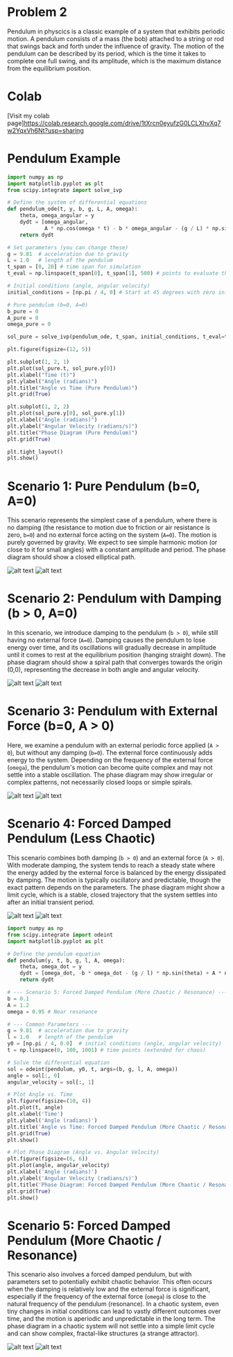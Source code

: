 # Problem 2




Pendulum in physcics is a classic example of a system that exhibits periodic motion. A pendulum consists of a mass (the bob) attached to a string or rod that swings back and forth under the influence of gravity. The motion of the pendulum can be described by its period, which is the time it takes to complete one full swing, and its amplitude, which is the maximum distance from the equilibrium position.

# Colab

[Visit my colab page]https://colab.research.google.com/drive/1tXrcn0eyufzG0LCLXhvXq7w2YqxVh6Nt?usp=sharing


# Pendulum Example



```python
import numpy as np
import matplotlib.pyplot as plt
from scipy.integrate import solve_ivp

# Define the system of differential equations
def pendulum_ode(t, y, b, g, L, A, omega):
    theta, omega_angular = y
    dydt = [omega_angular,
            A * np.cos(omega * t) - b * omega_angular - (g / L) * np.sin(theta)]
    return dydt

# Set parameters (you can change these)
g = 9.81  # acceleration due to gravity
L = 1.0   # length of the pendulum
t_span = [0, 20] # time span for simulation
t_eval = np.linspace(t_span[0], t_span[1], 500) # points to evaluate the solution

# Initial conditions (angle, angular velocity)
initial_conditions = [np.pi / 4, 0] # Start at 45 degrees with zero initial velocity

# Pure pendulum (b=0, A=0)
b_pure = 0
A_pure = 0
omega_pure = 0

sol_pure = solve_ivp(pendulum_ode, t_span, initial_conditions, t_eval=t_eval, args=(b_pure, g, L, A_pure, omega_pure))

plt.figure(figsize=(12, 5))

plt.subplot(1, 2, 1)
plt.plot(sol_pure.t, sol_pure.y[0])
plt.xlabel("Time (t)")
plt.ylabel("Angle (radians)")
plt.title("Angle vs Time (Pure Pendulum)")
plt.grid(True)

plt.subplot(1, 2, 2)
plt.plot(sol_pure.y[0], sol_pure.y[1])
plt.xlabel("Angle (radians)")
plt.ylabel("Angular Velocity (radians/s)")
plt.title("Phase Diagram (Pure Pendulum)")
plt.grid(True)

plt.tight_layout()
plt.show()
```
# Scenario 1: Pure Pendulum (b=0, A=0)

This scenario represents the simplest case of a pendulum, where there is no damping (the resistance to motion due to friction or air resistance is zero, `b=0`) and no external force acting on the system (`A=0`). The motion is purely governed by gravity. We expect to see simple harmonic motion (or close to it for small angles) with a constant amplitude and period. The phase diagram should show a closed elliptical path.

![alt text](image-11.png)
![alt text](image-12.png)



# Scenario 2: Pendulum with Damping (b > 0, A=0)

In this scenario, we introduce damping to the pendulum (`b > 0`), while still having no external force (`A=0`). Damping causes the pendulum to lose energy over time, and its oscillations will gradually decrease in amplitude until it comes to rest at the equilibrium position (hanging straight down). The phase diagram should show a spiral path that converges towards the origin (0,0), representing the decrease in both angle and angular velocity.

![alt text](image-13.png)
![alt text](image-14.png)

# Scenario 3: Pendulum with External Force (b=0, A > 0)

Here, we examine a pendulum with an external periodic force applied (`A > 0`), but without any damping (`b=0`). The external force continuously adds energy to the system. Depending on the frequency of the external force (`omega`), the pendulum's motion can become quite complex and may not settle into a stable oscillation. The phase diagram may show irregular or complex patterns, not necessarily closed loops or simple spirals.

![alt text](image-15.png)
![alt text](image-16.png)
# Scenario 4: Forced Damped Pendulum (Less Chaotic)

This scenario combines both damping (`b > 0`) and an external force (`A > 0`). With moderate damping, the system tends to reach a steady state where the energy added by the external force is balanced by the energy dissipated by damping. The motion is typically oscillatory and predictable, though the exact pattern depends on the parameters. The phase diagram might show a limit cycle, which is a stable, closed trajectory that the system settles into after an initial transient period.

![alt text](image-17.png)
![alt text](image-18.png)

```python
import numpy as np
from scipy.integrate import odeint
import matplotlib.pyplot as plt

# Define the pendulum equation
def pendulum(y, t, b, g, l, A, omega):
    theta, omega_dot = y
    dydt = [omega_dot, -b * omega_dot - (g / l) * np.sin(theta) + A * np.cos(omega * t)]
    return dydt

# --- Scenario 5: Forced Damped Pendulum (More Chaotic / Resonance) ---
b = 0.1
A = 1.2
omega = 0.95 # Near resonance

# --- Common Parameters ---
g = 9.81  # acceleration due to gravity
l = 1.0   # length of the pendulum
y0 = [np.pi / 4, 0.0]  # initial conditions (angle, angular velocity)
t = np.linspace(0, 100, 1001) # time points (extended for chaos)

# Solve the differential equation
sol = odeint(pendulum, y0, t, args=(b, g, l, A, omega))
angle = sol[:, 0]
angular_velocity = sol[:, 1]

# Plot Angle vs. Time
plt.figure(figsize=(10, 4))
plt.plot(t, angle)
plt.xlabel('Time')
plt.ylabel('Angle (radians)')
plt.title('Angle vs Time: Forced Damped Pendulum (More Chaotic / Resonance)')
plt.grid(True)
plt.show()

# Plot Phase Diagram (Angle vs. Angular Velocity)
plt.figure(figsize=(6, 6))
plt.plot(angle, angular_velocity)
plt.xlabel('Angle (radians)')
plt.ylabel('Angular Velocity (radians/s)')
plt.title('Phase Diagram: Forced Damped Pendulum (More Chaotic / Resonance)')
plt.grid(True)
plt.show()
```
# Scenario 5: Forced Damped Pendulum (More Chaotic / Resonance)

This scenario also involves a forced damped pendulum, but with parameters set to potentially exhibit chaotic behavior. This often occurs when the damping is relatively low and the external force is significant, especially if the frequency of the external force (`omega`) is close to the natural frequency of the pendulum (resonance). In a chaotic system, even tiny changes in initial conditions can lead to vastly different outcomes over time, and the motion is aperiodic and unpredictable in the long term. The phase diagram in a chaotic system will not settle into a simple limit cycle and can show complex, fractal-like structures (a strange attractor).

![alt text](image-19.png)
![alt text](image-20.png)
